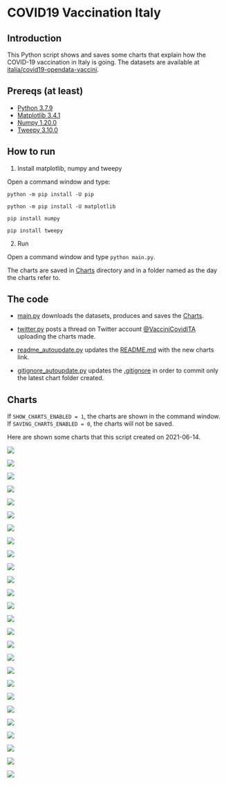 # COVID19 Vaccination Italy

## Introduction

This Python script shows and saves some charts that explain how the COVID-19 vaccination in Italy is going. The datasets are available at [italia/covid19-opendata-vaccini](https://github.com/italia/covid19-opendata-vaccini).

## Prereqs (at least)
* [Python 3.7.9](https://www.python.org/) 
* [Matplotlib 3.4.1](https://pypi.org/project/matplotlib/)
* [Numpy 1.20.0](https://numpy.org/)
* [Tweepy 3.10.0](https://docs.tweepy.org/en/latest/)

## How to run 
1. Install matplotlib, numpy and tweepy

Open a command window and type:

`python -m pip install -U pip`

`python -m pip install -U matplotlib`

`pip install numpy`

`pip install tweepy`

2. Run

Open a command window and type `python main.py`. 

The charts are saved in [Charts](https://github.com/MatteoOrlandini/COVID-19-Vaccination-Italy/tree/main/Charts) directory and in a folder named as the day the charts refer to.

## The code

* [main.py](https://github.com/MatteoOrlandini/COVID-19-Vaccination-Italy/blob/main/main.py) downloads the datasets, produces and saves the [Charts](https://github.com/MatteoOrlandini/COVID-19-Vaccination-Italy/tree/main/Charts).

* [twitter.py](https://github.com/MatteoOrlandini/COVID-19-Vaccination-Italy/blob/main/twitter.py) posts a thread on Twitter account [@VacciniCovidITA](https://twitter.com/VacciniCovidITA) uploading the charts made.

* [readme_autoupdate.py](https://github.com/MatteoOrlandini/COVID-19-Vaccination-Italy/blob/main/readme_autoupdate.py) updates the [README.md](https://github.com/MatteoOrlandini/COVID-19-Vaccination-Italy/blob/main/README.md) with the new charts link.

* [gitignore_autoupdate.py](https://github.com/MatteoOrlandini/COVID-19-Vaccination-Italy/blob/main/readme_autoupdate.py) updates the [.gitignore](https://github.com/MatteoOrlandini/COVID-19-Vaccination-Italy/blob/main/.gitignore) in order to commit only the latest chart folder created.


## Charts
If `SHOW_CHARTS_ENABLED = 1`, the charts are shown in the command window. If `SAVING_CHARTS_ENABLED = 0`, the charts will not be saved.

Here are shown some charts that this script created on 2021-06-14.

![](https://github.com/MatteoOrlandini/COVID-19-Vaccination-Italy/blob/main/Charts/2021-06-14/2021-06-14-area-dosi_consegnate.png)

![](https://github.com/MatteoOrlandini/COVID-19-Vaccination-Italy/blob/main/Charts/2021-06-14/2021-06-14-area-dosi_somministrate.png)

![](https://github.com/MatteoOrlandini/COVID-19-Vaccination-Italy/blob/main/Charts/2021-06-14/2021-06-14-area-percentuale_somministrazione.png)

![](https://github.com/MatteoOrlandini/COVID-19-Vaccination-Italy/blob/main/Charts/2021-06-14/2021-06-14-fascia_anagrafica-prima_dose.png)

![](https://github.com/MatteoOrlandini/COVID-19-Vaccination-Italy/blob/main/Charts/2021-06-14/2021-06-14-fascia_anagrafica-seconda_dose.png)

![](https://github.com/MatteoOrlandini/COVID-19-Vaccination-Italy/blob/main/Charts/2021-06-14/2021-06-14-fascia_anagrafica-sesso_femminile.png)

![](https://github.com/MatteoOrlandini/COVID-19-Vaccination-Italy/blob/main/Charts/2021-06-14/2021-06-14-fascia_anagrafica-sesso_maschile-sesso_femminile.png)

![](https://github.com/MatteoOrlandini/COVID-19-Vaccination-Italy/blob/main/Charts/2021-06-14/2021-06-14-fascia_anagrafica-sesso_maschile.png)

![](https://github.com/MatteoOrlandini/COVID-19-Vaccination-Italy/blob/main/Charts/2021-06-14/2021-06-14-fascia_anagrafica-totale.png)

![](https://github.com/MatteoOrlandini/COVID-19-Vaccination-Italy/blob/main/Charts/2021-06-14/2021-06-14-giorni-dosi_giornaliere.png)

![](https://github.com/MatteoOrlandini/COVID-19-Vaccination-Italy/blob/main/Charts/2021-06-14/2021-06-14-giorni-dosi_totali.png)

![](https://github.com/MatteoOrlandini/COVID-19-Vaccination-Italy/blob/main/Charts/2021-06-14/2021-06-14-giorni-fascia_anagrafica-12-19.png)

![](https://github.com/MatteoOrlandini/COVID-19-Vaccination-Italy/blob/main/Charts/2021-06-14/2021-06-14-giorni-fascia_anagrafica-20-29.png)

![](https://github.com/MatteoOrlandini/COVID-19-Vaccination-Italy/blob/main/Charts/2021-06-14/2021-06-14-giorni-fascia_anagrafica-30-39.png)

![](https://github.com/MatteoOrlandini/COVID-19-Vaccination-Italy/blob/main/Charts/2021-06-14/2021-06-14-giorni-fascia_anagrafica-40-49.png)

![](https://github.com/MatteoOrlandini/COVID-19-Vaccination-Italy/blob/main/Charts/2021-06-14/2021-06-14-giorni-fascia_anagrafica-50-59.png)

![](https://github.com/MatteoOrlandini/COVID-19-Vaccination-Italy/blob/main/Charts/2021-06-14/2021-06-14-giorni-fascia_anagrafica-60-69.png)

![](https://github.com/MatteoOrlandini/COVID-19-Vaccination-Italy/blob/main/Charts/2021-06-14/2021-06-14-giorni-fascia_anagrafica-70-79.png)

![](https://github.com/MatteoOrlandini/COVID-19-Vaccination-Italy/blob/main/Charts/2021-06-14/2021-06-14-giorni-fascia_anagrafica-80-89.png)

![](https://github.com/MatteoOrlandini/COVID-19-Vaccination-Italy/blob/main/Charts/2021-06-14/2021-06-14-giorni-fascia_anagrafica-90+.png)

![](https://github.com/MatteoOrlandini/COVID-19-Vaccination-Italy/blob/main/Charts/2021-06-14/2021-06-14-giorni-fornitore-Janssen.png)

![](https://github.com/MatteoOrlandini/COVID-19-Vaccination-Italy/blob/main/Charts/2021-06-14/2021-06-14-giorni-fornitore-Moderna.png)

![](https://github.com/MatteoOrlandini/COVID-19-Vaccination-Italy/blob/main/Charts/2021-06-14/2021-06-14-giorni-fornitore-Pfizer-BioNTech.png)

![](https://github.com/MatteoOrlandini/COVID-19-Vaccination-Italy/blob/main/Charts/2021-06-14/2021-06-14-giorni-fornitore-Vaxzevria%20(AstraZeneca).png)

![](https://github.com/MatteoOrlandini/COVID-19-Vaccination-Italy/blob/main/Charts/2021-06-14/2021-06-14-giorni-prima_dose-seconda_dose-barre.png)

![](https://github.com/MatteoOrlandini/COVID-19-Vaccination-Italy/blob/main/Charts/2021-06-14/2021-06-14-giorni-prima_dose-seconda_dose.png)

